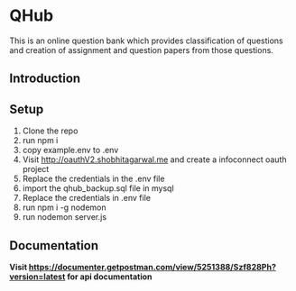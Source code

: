 
QHub
===================================

This is an online question bank which provides classification of questions and creation of assignment and question papers from those questions.

Introduction
------------

## Setup

1. Clone the repo
2. run npm i
3. copy example.env to .env
4. Visit http://oauthV2.shobhitagarwal.me and create a infoconnect oauth project
5. Replace the credentials in the .env file
6. import the qhub_backup.sql file in mysql
7. Replace the credentials in .env file
8. run npm i -g nodemon
9. run nodemon server.js 

## Documentation

**Visit https://documenter.getpostman.com/view/5251388/Szf828Ph?version=latest for api documentation**
